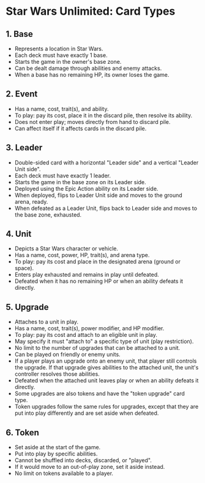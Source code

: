 # Star Wars Unlimited: Card Types

## 1. Base
- Represents a location in Star Wars.
- Each deck must have exactly 1 base.
- Starts the game in the owner's base zone.
- Can be dealt damage through abilities and enemy attacks.
- When a base has no remaining HP, its owner loses the game.

## 2. Event
- Has a name, cost, trait(s), and ability.
- To play: pay its cost, place it in the discard pile, then resolve its ability.
- Does not enter play; moves directly from hand to discard pile.
- Can affect itself if it affects cards in the discard pile.

## 3. Leader
- Double-sided card with a horizontal "Leader side" and a vertical "Leader Unit side".
- Each deck must have exactly 1 leader.
- Starts the game in the base zone on its Leader side.
- Deployed using the Epic Action ability on its Leader side.
- When deployed, flips to Leader Unit side and moves to the ground arena, ready.
- When defeated as a Leader Unit, flips back to Leader side and moves to the base zone, exhausted.

## 4. Unit
- Depicts a Star Wars character or vehicle.
- Has a name, cost, power, HP, trait(s), and arena type.
- To play: pay its cost and place in the designated arena (ground or space).
- Enters play exhausted and remains in play until defeated.
- Defeated when it has no remaining HP or when an ability defeats it directly.

## 5. Upgrade
- Attaches to a unit in play.
- Has a name, cost, trait(s), power modifier, and HP modifier.
- To play: pay its cost and attach to an eligible unit in play.
- May specify it must "attach to" a specific type of unit (play restriction).
- No limit to the number of upgrades that can be attached to a unit.
- Can be played on friendly or enemy units.
- If a player plays an upgrade onto an enemy unit, that player still controls the upgrade. If that upgrade gives abilities to the attached unit, the unit's controller resolves those abilities.
- Defeated when the attached unit leaves play or when an ability defeats it directly.
- Some upgrades are also tokens and have the "token upgrade" card type.
- Token upgrades follow the same rules for upgrades, except that they are put into play differently and are set aside when defeated.

## 6. Token
- Set aside at the start of the game.
- Put into play by specific abilities.
- Cannot be shuffled into decks, discarded, or "played".
- If it would move to an out-of-play zone, set it aside instead.
- No limit on tokens available to a player.